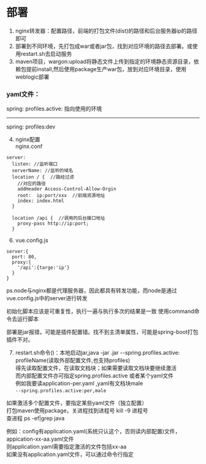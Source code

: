 # 部署
1. nginx转发器：配置路径，前端的打包文件(dist)的路径和后台服务器ip的路径即可  
2. 部署到不同环境，先打包成war或者jar包，找到对应环境的路径去部署。或使用restart.sh去启动服务  
3. maven项目，wargon:upload将静态文件上传到指定的环境静态资源目录，依赖包提前install,然后使用package生产war包，放到对应环境目录，使用weblogic部署

### yaml文件：
spring:
  profiles.active: 指向使用的环境
    
---
spring:
  profiles:dev

4. nginx配置  
nginx.conf
```
server:
  listen: //监听端口
  serverName: //监听的域名
  location / {  //路经过滤
    //对应的路径
    addHeader Access-Control-Allow-Orgin
    root:  ip:port/xxx  //前端资源地址
    index: index.html
  }
  
  location /api {  //调用的后台接口地址
    proxy-pass http://ip:port;
  }
```

6. vue.config.js
```
server:{
  port: 80,
  proxy:{
    '/api':{targe:'ip'}
  }
}
```
ps.node与nginx都是代理服务器，因此都具有转发功能，而node是通过vue.config.js中的server进行转发

初始化脚本应该是可重复性，执行一遍与执行多次的结果是一致  使用command命令去运行脚本


部署是jar报错，可能是插件配置错。找不到主清单属性，可能是spring-boot打包插件不对。



7. restart.sh命令()：本地启动jar,java -jar .jar --spring.profiles.active: profileName(读取外部配置文件,也支持profiles)   
得先读取配置文件，在读取文档块；如果需要读取文档块要继续激活  
而内部配置文件亦可指定spring.profiles.active 或者某个yaml文件  
例如我要读application-per.yaml ,yaml有文档块male  
 `--spring.profiles.active:per,male  `

如果激活多个配置文件，要指定某些yaml文件（独立配置）  
打包maven使用package，关进程找到进程号 kill -9 进程号  
查进程 ps -ef|grep java 

例如：config有application.yaml(系统只认这个，否则读内部配置)文件，appication-xx-aa.yaml文件  
则application.yaml需要指定激活的文件包括xx-aa     
如果没有application.yaml文件，可以通过命令行指定  


